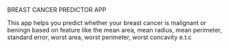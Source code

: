BREAST CANCER PREDICTOR APP

This app helps you predict whether your breast cancer is malignant or beningn based on feature like the mean area, mean radius, mean perimeter, standard error, worst area, worst perimeter, worst concavity e.t.c
